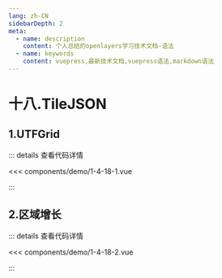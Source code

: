 ```yaml
---
lang: zh-CN
sidebarDepth: 2
meta:
  - name: description
    content: 个人总结的openlayers学习技术文档-语法
  - name: keywords
    content: vuepress,最新技术文档,vuepress语法,markdown语法
---
```


# 十八.TileJSON

## 1.UTFGrid

  <Container url="/resume/?type=openlayers&name=1-4-18-1.vue" />

::: details 查看代码详情

<<< components/demo/1-4-18-1.vue

:::

## 2.区域增长

  <Container url="/resume/?type=openlayers&name=1-4-18-2.vue" />

::: details 查看代码详情

<<< components/demo/1-4-18-2.vue

:::
